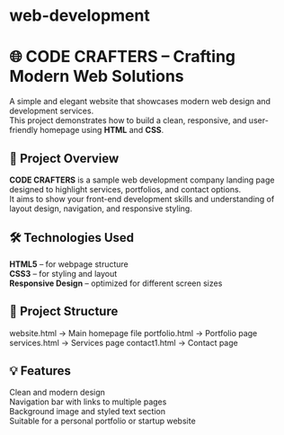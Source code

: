 # web-development

# 🌐 CODE CRAFTERS – Crafting Modern Web Solutions

A simple and elegant website that showcases modern web design and development services.  
This project demonstrates how to build a clean, responsive, and user-friendly homepage using **HTML** and **CSS**.


## 🚀 Project Overview
**CODE CRAFTERS** is a sample web development company landing page designed to highlight services, portfolios, and contact options.  
It aims to show your front-end development skills and understanding of layout design, navigation, and responsive styling.


## 🛠️ Technologies Used
 **HTML5** – for webpage structure  
 **CSS3** – for styling and layout  
 **Responsive Design** – optimized for different screen sizes  



## 📁 Project Structure

website.html → Main homepage file
portfolio.html → Portfolio page
services.html → Services page
contact1.html →  Contact page


## 💡 Features
 Clean and modern design  
 Navigation bar with links to multiple pages  
 Background image and styled text section  
 Suitable for a personal portfolio or startup website  




